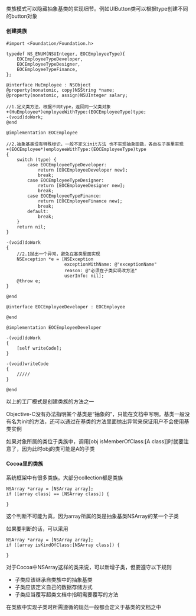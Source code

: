 类族模式可以隐藏抽象基类的实现细节。例如UIButton类可以根据type创建不同的button对象

#### 创建类族

```
#import <Foundation/Foundation.h>

typedef NS_ENUM(NSUInteger, EOCEmployeeType){
    EOCEmployeeTypeDeveloper,
    EOCEmployeeTypeDesigner,
    EOCEmployeeTypeFinance,
};

@interface HuEmployee : NSObject
@property(nonatomic, copy)NSString *name;
@property(nonatomic, assign)NSUInteger salary;

//1.定义类方法，根据不同type，返回同一父类对象
+(HuEmployee*)employeeWithType:(EOCEmployeeType)type;
-(void)doWork;
@end
```

```
@implementation EOCEmployee

//2.抽象基类没有特殊标识，一般不定义init方法 也不实现抽象函数，各自在子类里实现
+(EOCEmployee*)employeeWithType:(EOCEmployeeType)type
{
    switch (type) {
        case EOCEmployeeTypeDeveloper:
            return [EOCEmployeeDeveloper new];
            break;
        case EOCEmployeeTypeDesigner:
            return [EOCEmployeeDesigner new];
            break;
        case EOCEmployeeTypeFinance:
            return [EOCEmployeeFinance new];
            break;
        default:
            break;
    }
    return nil;
}

-(void)doWork
{
    //2.1抛出一个异常，避免在基类里面实现
    NSException *e = [NSException
                      exceptionWithName: @"exceptionName"
                      reason: @"必须在子类实现改方法"
                      userInfo: nil];
    @throw e;
}

@end
```

```
@interface EOCEmployeeDeveloper : EOCEmployee

@end

@implementation EOCEmployeeDeveloper

-(void)doWork
{
    [self writeCode];
}

-(void)writeCode
{
    /////
}

@end
```

以上的工厂模式是创建类族的方法之一

Objective-C没有办法指明某个基类是“抽象的”，只能在文档中写明。基类一般没有名为init的方法，还可以通过在基类的方法里面抛出异常来保证用户不会使用基类实例

如果对象所属的类位于类族中，调用\[obj isMemberOfClass:\[A class\]\]时就要注意了，因为此时obj的类可能是A的子类

#### Cocoa里的类族

系统框架中有很多类族。大部分collection都是类族

```
NSArray *array = [NSArray array];
if ([array class] == [NSArray class]) {

}
```

这个判断不可能为真，因为array所属的类是抽象基类NSArray的某一个子类

如果要判断的话，可以采用

```
NSArray *array = [NSArray array];
if ([array isKindOfClass:[NSArray class]) {

}
```

对于Cocoa中NSArray这样的类来说，可以新增子类，但要遵守以下规则

* 子类应该继承自类族中的抽象基类
* 子类应该定义自己的数据存储方式
* 子类应当覆写超类文档中指明需要覆写的方法

在类族中实现子类时所需遵循的规范一般都会定义于基类的文档之中

